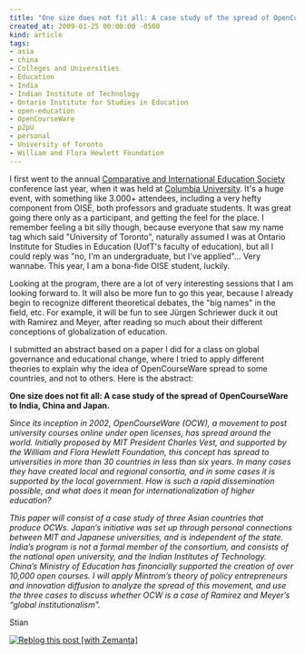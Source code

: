 ```yaml
---
title: "One size does not fit all: A case study of the spread of OpenCourseWare to India, China and Japan."
created_at: 2009-01-25 00:00:00 -0500
kind: article
tags:
- asia
- china
- Colleges and Universities
- Education
- India
- Indian Institute of Technology
- Ontario Institute for Studies in Education
- open-education
- OpenCourseWare
- p2pU
- personal
- University of Toronto
- William and Flora Hewlett Foundation
---
```


I first went to the annual [Comparative and International Education
Society](http://cies.us) conference last year, when it was held at
[Columbia University](http://www.tc.columbia.edu). It's a huge event,
with something like 3.000+ attendees, including a very hefty component
from OISE, both professors and graduate students. It was great going
there only as a participant, and getting the feel for the place. I
remember feeling a bit silly though, because everyone that saw my name
tag which said "University of Toronto", naturally assumed I was at
Ontario Institute for Studies in Education (UofT's faculty of
education), but all I could reply was "no, I'm an undergraduate, but
I've applied"... Very wannabe. This year, I am a bona-fide OISE student,
luckily.

Looking at the program, there are a lot of very interesting sessions
that I am looking forward to. It will also be more fun to go this year,
because I already begin to recognize different theoretical debates, the
"big names" in the field, etc. For example, it will be fun to see Jürgen
Schriewer duck it out with Ramirez and Meyer, after reading so much
about their different conceptions of globalization of education.

I submitted an abstract based on a paper I did for a class on global
governance and educational change, where I tried to apply different
theories to explain why the idea of OpenCourseWare spread to some
countries, and not to others. Here is the abstract:

**One size does not fit all: A case study of the spread of
OpenCourseWare to India, China and Japan.**

*Since its inception in 2002, OpenCourseWare (OCW), a movement to post
university courses online under open licenses, has spread around the
world. Initially proposed by MIT President Charles Vest, and supported
by the William and Flora Hewlett Foundation, this concept has spread to
universities in more than 30 countries in less than six years. In many
cases they have created local and regional consortia, and in some cases
it is supported by the local government. How is such a rapid
dissemination possible, and what does it mean for internationalization
of higher education?*

*This paper will consist of a case study of three Asian countries that
produce OCWs. Japan’s initiative was set up through personal connections
between MIT and Japanese universities, and is independent of the state.
India’s program is not a formal member of the consortium, and consists
of the national open university, and the Indian Institutes of
Technology. China’s Ministry of Education has financially supported the
creation of over 10,000 open courses. I will apply Mintrom’s theory of
policy entrepreneurs and innovation diffusion to analyze the spread of
this movement, and use the three cases to discuss whether OCW is a case
of Ramirez and Meyer’s “global institutionalism”.*

Stian

[![Reblog this post [with
Zemanta]](http://img.zemanta.com/reblog_e.png?x-id=b9b85ddd-4081-4d73-a423-1c7c4aaa9cfc)](http://reblog.zemanta.com/zemified/b9b85ddd-4081-4d73-a423-1c7c4aaa9cfc/ "Zemified by Zemanta")
